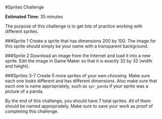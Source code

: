 #Sprites Challenge

**Estimated Time:** 35 minutes

The purpose of this challenge is to get lots of practice working with different sprites.

###Sprite 1
Create a sprite that has dimensions 200 by 100. The image for this sprite should simply be your name with a transparent background.

###Sprite 2
Download an image from the Internet and load it into a new sprite. Edit the image in Game Maker so that it is exactly 32 by 32 (width and height).

###Sprites 3-7
Create 5 more sprites of your own choosing. Make sure each one looks different and has different dimensions. Also make sure that each one is name appropriately, such as `spr_panda` if your sprite was a picture of a panda.

By the end of this challenge, you should have 7 total sprites. All of them should be named appropriately. Make sure to save your work as proof of completing this challenge.
